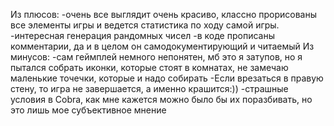 Из плюсов:
-очень все выглядит очень красиво, классно прорисованы все элементы игры и ведется статистика по ходу самой игры.
-интересная генерация рандомных чисел
-в коде прописаны комментарии, да и в целом он самодокументирующий и читаемый
Из минусов:
-сам геймплей немного непонятен, мб это я затупов, но я пытался собрать иконки, которые стоят в комнатах, не замечаю маленькие точечки, которые и надо собирать
-Если врезаться в правую стену, то игра не завершается, а именно крашится:))
-страшные условия в Cobra, как мне кажется можно было бы их поразбивать, но это лишь мое субъективное мнение
